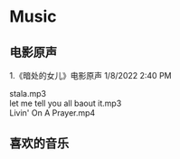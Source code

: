# Music
## 电影原声 
1.《暗处的女儿》电影原声  1/8/2022 2:40 PM 

stala.mp3  
let me tell you all baout it.mp3  
Livin' On A Prayer.mp4  

## 喜欢的音乐
